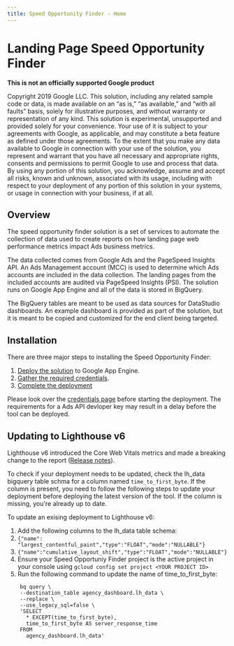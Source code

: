 ```yaml
---
title: Speed Opportunity Finder - Home
---
```


# Landing Page Speed Opportunity Finder

**This is not an officially supported Google product**

Copyright 2019 Google LLC. This solution, including any related sample code or 
data, is made available on an “as is,” “as available,” and “with all faults” 
basis, solely for illustrative purposes, and without warranty or representation 
of any kind. This solution is experimental, unsupported and provided solely for 
your convenience. Your use of it is subject to your agreements with Google, as 
applicable, and may constitute a beta feature as defined under those agreements. 
To the extent that you make any data available to Google in connection with your 
use of the solution, you represent and warrant that you have all necessary and 
appropriate rights, consents and permissions to permit Google to use and process
that data. By using any portion of this solution, you acknowledge, assume and 
accept all risks, known and unknown, associated with its usage, including with 
respect to your deployment of any portion of this solution in your systems, or
usage in connection with your business, if at all.

## Overview

The speed opportunity finder solution is a set of services to automate the 
collection of data used to create reports on how landing page web performance
metrics impact Ads business metrics.

The data collected comes from Google Ads and the PageSpeed Insights API. An Ads 
Management account (MCC) is used to determine which Ads accounts are included in
the data collection. The landing pages from the included accounts are audited 
via PageSpeed Insights (PSI). The solution runs on Google App Engine and all of 
the data is stored in BigQuery.

The BigQuery tables are meant to be used as data sources for DataStudio 
dashboards. An example dashboard is provided as part of the solution, but it is 
meant to be copied and customized for the end client being targeted.

## Installation
There are three major steps to installing the Speed Opportunity Finder:

1. [Deploy the solution](./deploy.html) to Google App Engine.
1. [Gather the required credentials](./credentials.html).
1. [Complete the deployment](./deploy.html#finish-deployment)

Please look over the [credentials page](./credentials.html) before starting the
deployment. The requirements for a Ads API devloper key may result in a delay
before the tool can be deployed.

## Updating to Lighthouse v6

Lighthouse v6 introduced the Core Web Vitals metrics and made a breaking change
to the report ([Release notes](https://github.com/GoogleChrome/lighthouse/releases/tag/v6.0.0)). 

To check if your deployment needs to be updated, check the lh_data bigquery 
table schma for a column named `time_to_first_byte`. If the column is present,
you need to follow the following steps to update your deployment before 
deploying the latest version of the tool. If the column is missing, you're 
already up to date.

To update an exising deployment to Lighthouse v6:
1. Add the following columns to the lh_data table schema:
  1. `{"name": "largest_contentful_paint","type":"FLOAT","mode":"NULLABLE"}`
  1. `{"name":"cumulative_layout_shift","type":"FLOAT","mode":"NULLABLE"}`
2. Ensure your Speed Opportuniy Finder project is the active project in your
console using `gcloud config set project <YOUR PROJECT ID>`
3. Run the following command to update the name of time_to_first_byte: 
```
    bq query \
    --destination_table agency_dashboard.lh_data \
    --replace \
    --use_legacy_sql=false \
    'SELECT
      * EXCEPT(time_to_first_byte),
      time_to_first_byte AS server_response_time
    FROM
      agency_dashboard.lh_data'
```
